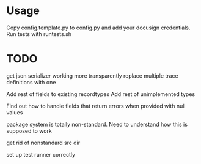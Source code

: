 # Usage

Copy config.template.py to config.py and add your docusign credentials.
Run tests with runtests.sh

# TODO
get json serializer working more transparently
replace multiple trace definitions with one

Add rest of fields to existing recordtypes
Add rest of unimplemented types

Find out how to handle fields that return errors when provided
with null values

package system is totally non-standard. Need to understand how this is supposed to work

get rid of nonstandard src dir

set up test runner correctly
